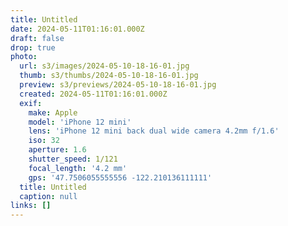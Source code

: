 ```yaml
---
title: Untitled
date: 2024-05-11T01:16:01.000Z
draft: false
drop: true
photo:
  url: s3/images/2024-05-10-18-16-01.jpg
  thumb: s3/thumbs/2024-05-10-18-16-01.jpg
  preview: s3/previews/2024-05-10-18-16-01.jpg
  created: 2024-05-11T01:16:01.000Z
  exif:
    make: Apple
    model: 'iPhone 12 mini'
    lens: 'iPhone 12 mini back dual wide camera 4.2mm f/1.6'
    iso: 32
    aperture: 1.6
    shutter_speed: 1/121
    focal_length: '4.2 mm'
    gps: '47.7506055555556 -122.210136111111'
  title: Untitled
  caption: null
links: []
---
```

